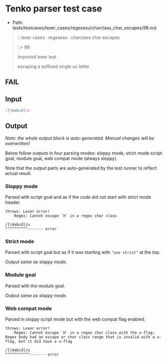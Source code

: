 # Tenko parser test case

- Path: tests/testcases/lexer_cases/regexesu/charclass_char_escapes/98.md

> :: lexer cases : regexesu : charclass char escapes
>
> ::> 98
>
> Imported lexer test
>
> escaping a suffixed single uc letter

## FAIL

## Input

`````js
/[\Habcd]/u
`````

## Output

_Note: the whole output block is auto-generated. Manual changes will be overwritten!_

Below follow outputs in four parsing modes: sloppy mode, strict mode script goal, module goal, web compat mode (always sloppy).

Note that the output parts are auto-generated by the test runner to reflect actual result.

### Sloppy mode

Parsed with script goal and as if the code did not start with strict mode header.

`````
throws: Lexer error!
    Regex: Cannot escape `H` in a regex char class

/[\Habcd]/u
^^^^^^^^^^------- error
`````

### Strict mode

Parsed with script goal but as if it was starting with `"use strict"` at the top.

_Output same as sloppy mode._

### Module goal

Parsed with the module goal.

_Output same as sloppy mode._

### Web compat mode

Parsed in sloppy script mode but with the web compat flag enabled.

`````
throws: Lexer error!
    Regex: Cannot escape `H` in a regex char class with the u-flag; Regex body had an escape or char class range that is invalid with a u-flag, but it did have a u-flag

/[\Habcd]/u
^^^^^^^^^^^------- error
`````

